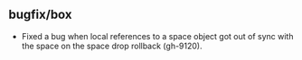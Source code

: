 ## bugfix/box

* Fixed a bug when local references to a space object got out of sync with the
  space on the space drop rollback (gh-9120).
